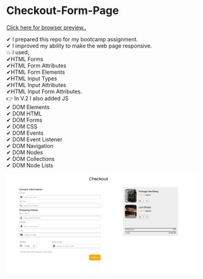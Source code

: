 # Checkout-Form-Page

[Click here for browser preview..](https://fatihcaliss.github.io/Checkout-Form-Page/)

✔ I prepared this repo for my bootcamp assignment.<br>
✔ I improved my ability to make the web page responsive.<br>
:boom: I used; <br>
✔HTML Forms <br>
✔HTML Form Attributes<br>
✔HTML Form Elements<br>
✔HTML Input Types<br>
✔HTML Input Attributes<br>
✔HTML Input Form Attributes.<br>
:point_right: In V.2 I also added JS <br> 
✔ DOM Elements <br>
✔ DOM HTML <br>
✔ DOM Forms <br>
✔ DOM CSS <br>
✔ DOM Events <br>
✔ DOM Event Listener <br>
✔ DOM Navigation <br>
✔ DOM Nodes <br>
✔ DOM Collections <br>
✔ DOM Node Lists <br> 
 

![img](https://github.com/fatihcaliss/Checkout-Form-Page/blob/master/checkoutform.PNG)
